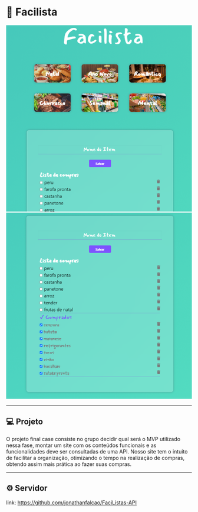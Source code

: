 #  📝 Facilista  
 
  <img alt="facilista1"  src="https://raw.githubusercontent.com/Jonas-Sousa/Facilista/develop/imgReadme/facilista1.png">  
  
  <img alt="facilista2" src="https://raw.githubusercontent.com/Jonas-Sousa/Facilista/develop/imgReadme/facilista2.png">   
  
---

## 💻 Projeto  

O projeto final case consiste no grupo decidir qual será o MVP utilizado nessa fase, montar um site com os conteúdos funcionais e
as funcionalidades deve ser consultadas de uma API. 
Nosso site tem o intuito de facilitar a organização, otimizando o tempo na realização de compras, obtendo assim mais prática ao fazer suas compras.

---

## ⚙ Servidor 

link: https://github.com/jonathanfalcao/FaciListas-API
